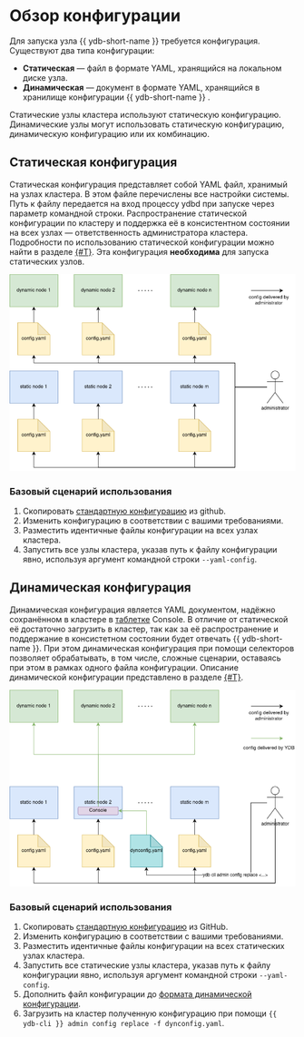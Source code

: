 # Обзор конфигурации

Для запуска узла {{ ydb-short-name }} требуется конфигурация. Существуют два типа конфигурации:

* **Статическая** — файл в формате YAML, хранящийся на локальном диске узла.
* **Динамическая** — документ в формате YAML, хранящийся в хранилище конфигурации {{ ydb-short-name }} .

Статические узлы кластера используют статическую конфигурацию. Динамические узлы могут использовать статическую конфигурацию, динамическую конфигурацию или их комбинацию.

## Статическая конфигурация

Статическая конфигурация представляет собой YAML файл, хранимый на узлах кластера. В этом файле перечислены все настройки системы. Путь к файлу передается на вход процессу ydbd при запуске через параметр командной строки. Распространение статической конфигурации по кластеру и поддержка её в консистентном состоянии на всех узлах — ответственность администратора кластера. Подробности по использованию статической конфигурации можно найти в разделе [{#T}](../../deploy/configuration/config.md). Эта конфигурация **необходима** для запуска статических узлов.

![data tab](_assets/config-chart-1.png "static configs")

### Базовый сценарий использования

1. Скопировать [стандартную конфигурацию](https://github.com/ydb-platform/ydb/tree/main/ydb/deploy/yaml_config_examples/) из github.
2. Изменить конфигурацию в соответствии с вашими требованиями.
3. Разместить идентичные файлы конфигурации на всех узлах кластера.
4. Запустить все узлы кластера, указав путь к файлу конфигурации явно, используя аргумент командной строки `--yaml-config`.

## Динамическая конфигурация

Динамическая конфигурация является YAML документом, надёжно сохранённом в кластере в [таблетке](../../concepts/cluster/common_scheme_ydb.md#tablets) Console. В отличие от статической её достаточно загрузить в кластер, так как за её распространение и поддержание в консистетном состоянии будет отвечать {{ ydb-short-name }}. При этом динамическая конфигурация при помощи селекторов позволяет обрабатывать, в том числе, сложные сценарии, оставаясь при этом в рамках одного файла конфигурации. Описание динамической конфигурации представлено в разделе [{#T}](./dynamic-config.md).

![data tab](_assets/config-chart-2.png "static and dynamic configs")

### Базовый сценарий использования

1. Скопировать [стандартную конфигурацию](https://github.com/ydb-platform/ydb/tree/main/ydb/deploy/yaml_config_examples/) из GitHub.
2. Изменить конфигурацию в соответствии с вашими требованиями.
3. Разместить идентичные файлы конфигурации на всех статических узлах кластера.
4. Запустить все статические узлы кластера, указав путь к файлу конфигурации явно, используя аргумент командной строки `--yaml-config`.
5. Дополнить файл конфигурации до [формата динамической конфигурации](./dynamic-config.md#example).
6. Загрузить на кластер полученную конфигурацию при помощи `{{ ydb-cli }} admin config replace -f dynconfig.yaml`.

